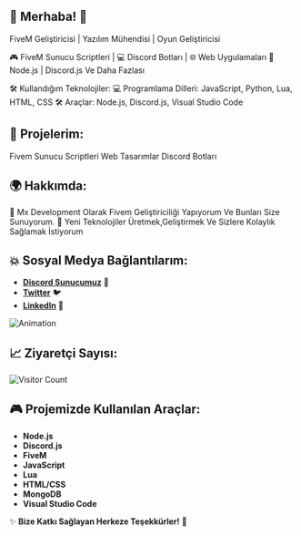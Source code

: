 ## 👋 Merhaba! 👾
FiveM Geliştiricisi | Yazılım Mühendisi | Oyun Geliştiricisi

🎮 FiveM Sunucu Scriptleri | 💻 Discord Botları | 🌐 Web Uygulamaları
🚀 Node.js | Discord.js Ve Daha Fazlası

🛠️ Kullandığım Teknolojiler:
💻 Programlama Dilleri: JavaScript, Python, Lua, HTML, CSS
🛠️ Araçlar: Node.js, Discord.js, Visual Studio Code

## 🚀 Projelerim:

Fivem Sunucu Scriptleri
Web Tasarımlar
Discord Botları

## 🌍 Hakkımda:

🚀 Mx Development Olarak Fivem Geliştiriciliği Yapıyorum Ve Bunları Size Sunuyorum.
🧠 Yeni Teknolojiler Üretmek,Geliştirmek Ve Sizlere Kolaylık Sağlamak İstiyorum

## 💥 **Sosyal Medya Bağlantılarım:**
- [**Discord Sunucumuz**](https://discord.gg/5FGvgD8Ckg) 🎉  
- [**Twitter**](https://twitter.com/mxdev) 🐦  
- [**LinkedIn**](https://linkedin.com/in/mxdev) 🔗

![Animation]([https://www.algoritmaornekleri.com/wp-content/uploads/2018/09/progrmalama-nedir-300x245.png)

## 📈 **Ziyaretçi Sayısı:**  
![Visitor Count](https://profile-counter.glitch.me/ArentuzaDevelopement/count.svg)


## 🎮 **Projemizde Kullanılan Araçlar:**
- **Node.js**
- **Discord.js**
- **FiveM**
- **JavaScript**
- **Lua**
- **HTML/CSS**
- **MongoDB**
- **Visual Studio Code**

✨ **Bize Katkı Sağlayan Herkeze Teşekkürler!** 🚀 
